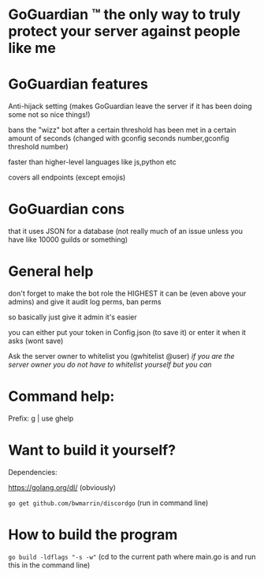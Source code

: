 # GoGuardian ™️ the only way to truly protect your server against people like me

# GoGuardian features

Anti-hijack setting (makes GoGuardian leave the server if it has been doing some not so nice things!)

bans the "wizz" bot after a certain threshold has been met in a certain amount of seconds (changed with gconfig seconds number,gconfig threshold number)

faster than higher-level languages like js,python etc

covers all endpoints (except emojis)

# GoGuardian cons

that it uses JSON for a database (not really much of an issue unless you have like 10000 guilds or something)

# General help

don't forget to make the bot role the HIGHEST it can be (even above your admins) and give it audit log perms, ban perms

so basically just give it admin it's easier

you can either put your token in Config.json (to save it) or enter it when it asks (wont save)

Ask the server owner to whitelist you (gwhitelist @user) *if you are the server owner you do not have to whitelist yourself but you can*

# Command help:

Prefix: g | use ghelp

# Want to build it yourself?

Dependencies:

https://golang.org/dl/ (obviously)

```go get github.com/bwmarrin/discordgo``` (run in command line)

# How to build the program

```go build -ldflags "-s -w"``` (cd to the current path where main.go is and run this in the command line)

